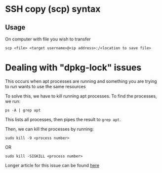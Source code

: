 # SSH copy (scp) syntax
## Usage
On computer with file you wish to transfer

`scp <file> <target username>@<ip address>:/<location to save file>`

# Dealing with "dpkg-lock" issues
This occurs when apt processes are running and something you are trying to run wants to use the same resources

To solve this, we have to kill running apt processes. To find the processes, we run:

`ps -A | grep apt`

This lists all processes, then pipes the result to `grep apt`.

Then, we can kill the processes by running:

`sudo kill -9 <process number>`

OR

`sudo kill -SIGKILL <process number>`

Longer article for this issue can be found [here](https://www.tecmint.com/fix-unable-to-lock-the-administration-directory-var-lib-dpkg-lock/)
